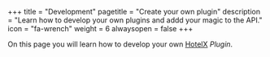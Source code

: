 +++
title = "Development"
pagetitle = "Create your own plugin"
description = "Learn how to develop your own plugins and addd your magic to the API."
icon = "fa-wrench"
weight = 6
alwaysopen = false
+++

On this page you will learn how to develop your own [HotelX](/hotel-x/) _Plugin_.
